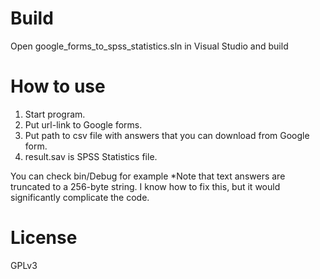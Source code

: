 # Build
Open google_forms_to_spss_statistics.sln in Visual Studio and build

# How to use
1. Start program.
2. Put url-link to Google forms.
3. Put path to csv file with answers that you can download from Google form.
4. result.sav is SPSS Statistics file.

You can check bin/Debug for example
*Note that text answers are truncated to a 256-byte string. I know how to fix this, but it would significantly complicate the code.

# License
GPLv3
